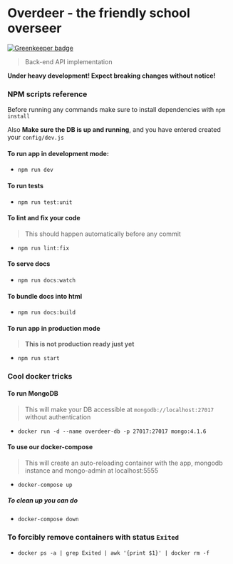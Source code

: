 # Overdeer - the friendly school overseer

[![Greenkeeper badge](https://badges.greenkeeper.io/Scr1ptK1tt13s/overdeer-api.svg)](https://greenkeeper.io/)

> Back-end API implementation

**Under heavy development! Expect breaking changes without notice!**

### NPM scripts reference

Before running any commands make sure to install dependencies with `npm install`

Also **Make sure the DB is up and running**, and you have entered created your `config/dev.js`

#### To run app in development mode:

- `npm run dev`

#### To run tests

- `npm run test:unit`

#### To lint and fix your code

> This should happen automatically before any commit

- `npm run lint:fix`

#### To serve docs

- `npm run docs:watch`

#### To bundle docs into html

- `npm run docs:build`

#### To run app in production mode

> **This is not production ready just yet**

- `npm run start`

### Cool docker tricks

#### To run MongoDB

> This will make your DB accessible at `mongodb://localhost:27017` without authentication

- `docker run -d --name overdeer-db -p 27017:27017 mongo:4.1.6`

#### To use our docker-compose

> This will create an auto-reloading container with the app, mongodb instance and mongo-admin at localhost:5555

- `docker-compose up`

##### To clean up you can do

- `docker-compose down`

### To forcibly remove containers with status `Exited`

- `docker ps -a | grep Exited | awk '{print $1}' | docker rm -f`

